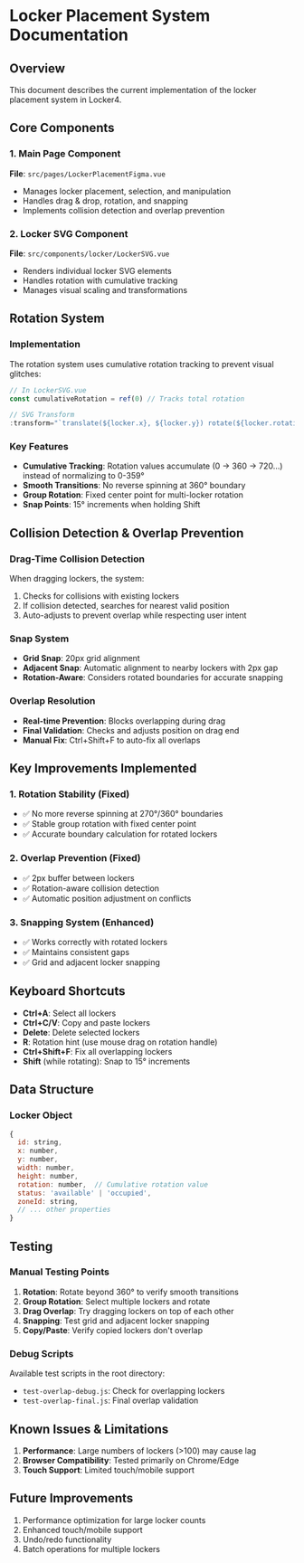 # Locker Placement System Documentation

## Overview
This document describes the current implementation of the locker placement system in Locker4.

## Core Components

### 1. Main Page Component
**File**: `src/pages/LockerPlacementFigma.vue`
- Manages locker placement, selection, and manipulation
- Handles drag & drop, rotation, and snapping
- Implements collision detection and overlap prevention

### 2. Locker SVG Component
**File**: `src/components/locker/LockerSVG.vue`
- Renders individual locker SVG elements
- Handles rotation with cumulative tracking
- Manages visual scaling and transformations

## Rotation System

### Implementation
The rotation system uses cumulative rotation tracking to prevent visual glitches:

```javascript
// In LockerSVG.vue
const cumulativeRotation = ref(0) // Tracks total rotation

// SVG Transform
:transform="`translate(${locker.x}, ${locker.y}) rotate(${locker.rotation || 0}, ${width/2}, ${height/2})`"
```

### Key Features
- **Cumulative Tracking**: Rotation values accumulate (0 → 360 → 720...) instead of normalizing to 0-359°
- **Smooth Transitions**: No reverse spinning at 360° boundary
- **Group Rotation**: Fixed center point for multi-locker rotation
- **Snap Points**: 15° increments when holding Shift

## Collision Detection & Overlap Prevention

### Drag-Time Collision Detection
When dragging lockers, the system:
1. Checks for collisions with existing lockers
2. If collision detected, searches for nearest valid position
3. Auto-adjusts to prevent overlap while respecting user intent

### Snap System
- **Grid Snap**: 20px grid alignment
- **Adjacent Snap**: Automatic alignment to nearby lockers with 2px gap
- **Rotation-Aware**: Considers rotated boundaries for accurate snapping

### Overlap Resolution
- **Real-time Prevention**: Blocks overlapping during drag
- **Final Validation**: Checks and adjusts position on drag end
- **Manual Fix**: Ctrl+Shift+F to auto-fix all overlaps

## Key Improvements Implemented

### 1. Rotation Stability (Fixed)
- ✅ No more reverse spinning at 270°/360° boundaries
- ✅ Stable group rotation with fixed center point
- ✅ Accurate boundary calculation for rotated lockers

### 2. Overlap Prevention (Fixed)
- ✅ 2px buffer between lockers
- ✅ Rotation-aware collision detection
- ✅ Automatic position adjustment on conflicts

### 3. Snapping System (Enhanced)
- ✅ Works correctly with rotated lockers
- ✅ Maintains consistent gaps
- ✅ Grid and adjacent locker snapping

## Keyboard Shortcuts

- **Ctrl+A**: Select all lockers
- **Ctrl+C/V**: Copy and paste lockers
- **Delete**: Delete selected lockers
- **R**: Rotation hint (use mouse drag on rotation handle)
- **Ctrl+Shift+F**: Fix all overlapping lockers
- **Shift** (while rotating): Snap to 15° increments

## Data Structure

### Locker Object
```javascript
{
  id: string,
  x: number,
  y: number,
  width: number,
  height: number,
  rotation: number,  // Cumulative rotation value
  status: 'available' | 'occupied',
  zoneId: string,
  // ... other properties
}
```

## Testing

### Manual Testing Points
1. **Rotation**: Rotate beyond 360° to verify smooth transitions
2. **Group Rotation**: Select multiple lockers and rotate
3. **Drag Overlap**: Try dragging lockers on top of each other
4. **Snapping**: Test grid and adjacent locker snapping
5. **Copy/Paste**: Verify copied lockers don't overlap

### Debug Scripts
Available test scripts in the root directory:
- `test-overlap-debug.js`: Check for overlapping lockers
- `test-overlap-final.js`: Final overlap validation

## Known Issues & Limitations

1. **Performance**: Large numbers of lockers (>100) may cause lag
2. **Browser Compatibility**: Tested primarily on Chrome/Edge
3. **Touch Support**: Limited touch/mobile support

## Future Improvements

1. Performance optimization for large locker counts
2. Enhanced touch/mobile support
3. Undo/redo functionality
4. Batch operations for multiple lockers